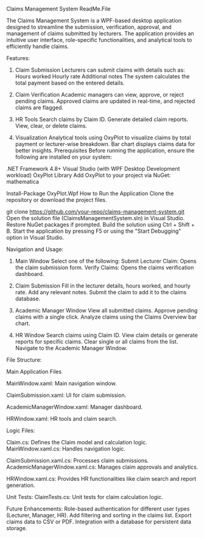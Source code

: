 Claims Management System 
ReadMe.File

The Claims Management System is a WPF-based desktop application designed to streamline the submission, 
verification, approval, and management of claims submitted by lecturers. The application provides an intuitive 
user interface, role-specific functionalities, and analytical tools to efficiently handle claims.

Features:

1. Claim Submission
Lecturers can submit claims with details such as:
Hours worked
Hourly rate
Additional notes
The system calculates the total payment based on the entered details.

2. Claim Verification
Academic managers can view, approve, or reject pending claims.
Approved claims are updated in real-time, and rejected claims are flagged.

3. HR Tools
Search claims by Claim ID.
Generate detailed claim reports.
View, clear, or delete claims.

4. Visualization
Analytical tools using OxyPlot to visualize claims by total payment or lecturer-wise breakdown.
Bar chart displays claims data for better insights.
Prerequisites
Before running the application, ensure the following are installed on your system:

.NET Framework 4.8+
Visual Studio (with WPF Desktop Development workload)
OxyPlot Library
Add OxyPlot to your project via NuGet:
mathematica

Install-Package OxyPlot.Wpf
How to Run the Application
Clone the repository or download the project files.


git clone https://github.com/your-repo/claims-management-system.git
Open the solution file (ClaimsManagementSystem.sln) in Visual Studio.
Restore NuGet packages if prompted.
Build the solution using Ctrl + Shift + B.
Start the application by pressing F5 or using the "Start Debugging" option in Visual Studio.

Navigation and Usage:

1. Main Window
Select one of the following:
Submit Lecturer Claim: Opens the claim submission form.
Verify Claims: Opens the claims verification dashboard.

2. Claim Submission
Fill in the lecturer details, hours worked, and hourly rate.
Add any relevant notes.
Submit the claim to add it to the claims database.

3. Academic Manager Window
View all submitted claims.
Approve pending claims with a single click.
Analyze claims using the Claims Overview bar chart.

4. HR Window
Search claims using Claim ID.
View claim details or generate reports for specific claims.
Clear single or all claims from the list.
Navigate to the Academic Manager Window.

File Structure:

Main Application Files

MainWindow.xaml: Main navigation window.

ClaimSubmission.xaml: UI for claim submission.

AcademicManagerWindow.xaml: Manager dashboard.

HRWindow.xaml: HR tools and claim search.

Logic Files:

Claim.cs: Defines the Claim model and calculation logic.
MainWindow.xaml.cs: Handles navigation logic.

ClaimSubmission.xaml.cs: Processes claim submissions.
AcademicManagerWindow.xaml.cs: Manages claim approvals and analytics.

HRWindow.xaml.cs: Provides HR functionalities like claim search and report generation.

Unit Tests:
ClaimTests.cs: Unit tests for claim calculation logic.

Future Enhancements:
Role-based authentication for different user types (Lecturer, Manager, HR).
Add filtering and sorting in the claims list.
Export claims data to CSV or PDF.
Integration with a database for persistent data storage.
